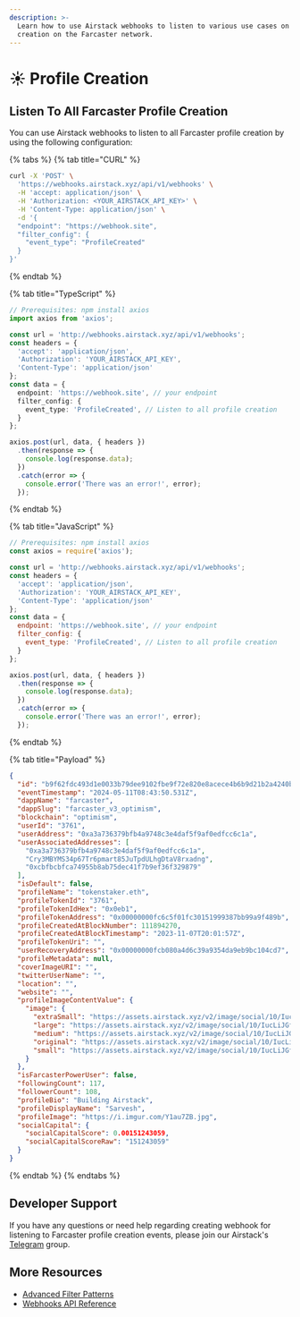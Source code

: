 ```yaml
---
description: >-
  Learn how to use Airstack webhooks to listen to various use cases on profile
  creation on the Farcaster network.
---
```


# ☀️ Profile Creation

## Listen To All Farcaster Profile Creation

You can use Airstack webhooks to listen to all Farcaster profile creation by using the following configuration:

{% tabs %}
{% tab title="CURL" %}
```sh
curl -X 'POST' \
  'https://webhooks.airstack.xyz/api/v1/webhooks' \
  -H 'accept: application/json' \
  -H 'Authorization: <YOUR_AIRSTACK_API_KEY>' \
  -H 'Content-Type: application/json' \
  -d '{
  "endpoint": "https://webhook.site",
  "filter_config": {
    "event_type": "ProfileCreated"
  }
}'
```
{% endtab %}

{% tab title="TypeScript" %}
```typescript
// Prerequisites: npm install axios
import axios from 'axios';

const url = 'http://webhooks.airstack.xyz/api/v1/webhooks';
const headers = {
  'accept': 'application/json',
  'Authorization': 'YOUR_AIRSTACK_API_KEY',
  'Content-Type': 'application/json'
};
const data = {
  endpoint: 'https://webhook.site', // your endpoint
  filter_config: {
    event_type: 'ProfileCreated', // Listen to all profile creation
  }
};

axios.post(url, data, { headers })
  .then(response => {
    console.log(response.data);
  })
  .catch(error => {
    console.error('There was an error!', error);
  });
```
{% endtab %}

{% tab title="JavaScript" %}
```javascript
// Prerequisites: npm install axios
const axios = require('axios');

const url = 'http://webhooks.airstack.xyz/api/v1/webhooks';
const headers = {
  'accept': 'application/json',
  'Authorization': 'YOUR_AIRSTACK_API_KEY',
  'Content-Type': 'application/json'
};
const data = {
  endpoint: 'https://webhook.site', // your endpoint
  filter_config: {
    event_type: 'ProfileCreated', // Listen to all profile creation
  }
};

axios.post(url, data, { headers })
  .then(response => {
    console.log(response.data);
  })
  .catch(error => {
    console.error('There was an error!', error);
  });
```
{% endtab %}

{% tab title="Payload" %}
```json
{
  "id": "b9f62fdc493d1e0033b79dee9102fbe9f72e820e8acece4b6b9d21b2a4240b31",
  "eventTimestamp": "2024-05-11T08:43:50.531Z",
  "dappName": "farcaster",
  "dappSlug": "farcaster_v3_optimism",
  "blockchain": "optimism",
  "userId": "3761",
  "userAddress": "0xa3a736379bfb4a9748c3e4daf5f9af0edfcc6c1a",
  "userAssociatedAddresses": [
    "0xa3a736379bfb4a9748c3e4daf5f9af0edfcc6c1a",
    "Cry3MBYMS34p67Tr6pmart85JuTpdULhgDtaV8rxadng",
    "0xcbfbcbfca74955b8ab75dec41f7b9ef36f329879"
  ],
  "isDefault": false,
  "profileName": "tokenstaker.eth",
  "profileTokenId": "3761",
  "profileTokenIdHex": "0x0eb1",
  "profileTokenAddress": "0x00000000fc6c5f01fc30151999387bb99a9f489b",
  "profileCreatedAtBlockNumber": 111894270,
  "profileCreatedAtBlockTimestamp": "2023-11-07T20:01:57Z",
  "profileTokenUri": "",
  "userRecoveryAddress": "0x00000000fcb080a4d6c39a9354da9eb9bc104cd7",
  "profileMetadata": null,
  "coverImageURI": "",
  "twitterUserName": "",
  "location": "",
  "website": "",
  "profileImageContentValue": {
    "image": {
      "extraSmall": "https://assets.airstack.xyz/v2/image/social/10/IucLiJGfa/N17Nm7Vg9Ds6fIORR8W0IVmtDidK4ZGqvdcoSEMLGd0hzozjsSu2K3fkKSNwU8TPCOWo90zOmFgf4veZz99NWWdNVh2zzIB8OKt9zk1iNhXY/qBGfpFdZra1uD3yg84WLFLK1gKfQ2nQ==/extra_small.jpg",
      "large": "https://assets.airstack.xyz/v2/image/social/10/IucLiJGfa/N17Nm7Vg9Ds6fIORR8W0IVmtDidK4ZGqvdcoSEMLGd0hzozjsSu2K3fkKSNwU8TPCOWo90zOmFgf4veZz99NWWdNVh2zzIB8OKt9zk1iNhXY/qBGfpFdZra1uD3yg84WLFLK1gKfQ2nQ==/large.jpg",
      "medium": "https://assets.airstack.xyz/v2/image/social/10/IucLiJGfa/N17Nm7Vg9Ds6fIORR8W0IVmtDidK4ZGqvdcoSEMLGd0hzozjsSu2K3fkKSNwU8TPCOWo90zOmFgf4veZz99NWWdNVh2zzIB8OKt9zk1iNhXY/qBGfpFdZra1uD3yg84WLFLK1gKfQ2nQ==/medium.jpg",
      "original": "https://assets.airstack.xyz/v2/image/social/10/IucLiJGfa/N17Nm7Vg9Ds6fIORR8W0IVmtDidK4ZGqvdcoSEMLGd0hzozjsSu2K3fkKSNwU8TPCOWo90zOmFgf4veZz99NWWdNVh2zzIB8OKt9zk1iNhXY/qBGfpFdZra1uD3yg84WLFLK1gKfQ2nQ==/original_image.jpg",
      "small": "https://assets.airstack.xyz/v2/image/social/10/IucLiJGfa/N17Nm7Vg9Ds6fIORR8W0IVmtDidK4ZGqvdcoSEMLGd0hzozjsSu2K3fkKSNwU8TPCOWo90zOmFgf4veZz99NWWdNVh2zzIB8OKt9zk1iNhXY/qBGfpFdZra1uD3yg84WLFLK1gKfQ2nQ==/small.jpg"
    }
  },
  "isFarcasterPowerUser": false,
  "followingCount": 117,
  "followerCount": 108,
  "profileBio": "Building Airstack",
  "profileDisplayName": "Sarvesh",
  "profileImage": "https://i.imgur.com/Y1au7ZB.jpg",
  "socialCapital": {
    "socialCapitalScore": 0.00151243059,
    "socialCapitalScoreRaw": "151243059"
  }
}
```
{% endtab %}
{% endtabs %}

## Developer Support

If you have any questions or need help regarding creating webhook for listening to Farcaster profile creation events, please join our Airstack's [Telegram](https://t.me/+1k3c2FR7z51mNDRh) group.

## More Resources

* [Advanced Filter Patterns](../../webhooks-api-reference/overview/advanced-filter-patterns.md)
* [Webhooks API Reference](../../webhooks-api-reference/overview/)
